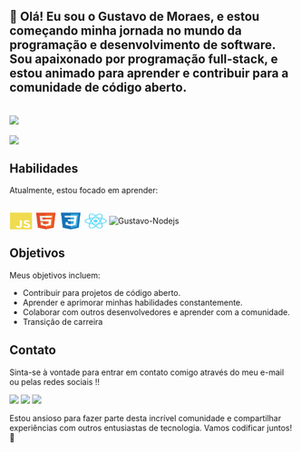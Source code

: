 ## 👋 Olá! Eu sou o Gustavo de Moraes, e estou começando minha jornada no mundo da programação e desenvolvimento de software. Sou apaixonado por programação full-stack, e estou animado para aprender e contribuir para a comunidade de código aberto.


</br>

<div>
<a href="https://github.com/GustavoMoraes22">
  <img height=200 align="center" src="https://github-readme-stats.vercel.app/api?username=GustavoMoraes22&show_icons=true&theme=dracula" />
</a>

</br>
</br>
  
<a href="https://github.com/GustavoMoraes22">
  <img height=200 align="center" src="https://github-readme-stats.vercel.app/api/top-langs?username=GustavoMoraes22&layout=compact&langs_count=8&card_width=320&theme=dracula" />
</a>
  
## Habilidades

Atualmente, estou focado em aprender:

<div style="display: inline_block"><br>
  <img align="center" alt="Gustavo-Js" height="30" width="40" src="https://raw.githubusercontent.com/devicons/devicon/master/icons/javascript/javascript-plain.svg">
  <img align="center" alt="Gustavo-HTML" height="30" width="40" src="https://raw.githubusercontent.com/devicons/devicon/master/icons/html5/html5-original.svg">
  <img align="center" alt="Gustavo-CSS" height="30" width="40" src="https://raw.githubusercontent.com/devicons/devicon/master/icons/css3/css3-original.svg">
  <img align="center" alt="Gustavo-React" height="30" width="40" src="https://raw.githubusercontent.com/devicons/devicon/master/icons/react/react-original.svg">
  <img align="center" alt="Gustavo-Nodejs" height="30" width="40" src="https://cdn.jsdelivr.net/gh/devicons/devicon/icons/nodejs/nodejs-original.svg" /> 
</div>




## Objetivos

Meus objetivos incluem:

- Contribuir para projetos de código aberto.
- Aprender e aprimorar minhas habilidades constantemente.
- Colaborar com outros desenvolvedores e aprender com a comunidade.
- Transição de carreira

## Contato

Sinta-se à vontade para entrar em contato comigo através do meu e-mail ou pelas redes sociais !!

  <a href="https://instagram.com/_gustavomoraes10" target="_blank"><img src="https://img.shields.io/badge/-Instagram-%23E4405F?style=for-the-badge&logo=instagram&logoColor=white" target="_blank"></a>
  <a href = "mailto:DeveloperGustavoM@hotmail.com"><img src="https://img.shields.io/badge/Outlook-0078D4?style=for-the-badge&logo=microsoft-outlook&logoColor=white" target="_blank"></a>
  <a href="https://linkedin.com/in/gustavo-moraes-2659ba225" target="_blank"><img src="https://img.shields.io/badge/-LinkedIn-%230077B5?style=for-the-badge&logo=linkedin&logoColor=white" target="_blank"></a> 

Estou ansioso para fazer parte desta incrível comunidade e compartilhar experiências com outros entusiastas de tecnologia. Vamos codificar juntos! 🚀




